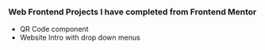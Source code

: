 ### Web Frontend Projects I have completed from Frontend Mentor
- QR Code component
- Website Intro with drop down menus
